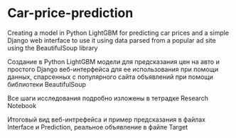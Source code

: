 # Car-price-prediction
Creating a model in Python LightGBM for predicting car prices and a simple Django web interface to use it using data parsed from a popular ad site using the BeautifulSoup library

Создание в Python LightGBM модели для предсказания цен на авто и простого Django веб-интерфейса для ее использования при помощи данных, спарсенных с популярного сайта объявлений при помощи библиотеки BeautifulSoup 

Все шаги исследования подробно изложены в тетрадке Research Notebook

Итоговый вид веб-интрефейса и пример предсказания в файлах Interface и Prediction, реальное объявление в файле Target
